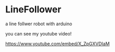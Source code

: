 # LineFollower
a line follwer robot with arduino 

you can see my youtube video!


https://www.youtube.com/embed/X_ZpGXVDIaM
